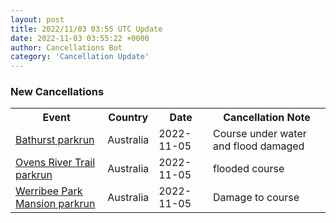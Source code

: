 ```yaml
---
layout: post
title: 2022/11/03 03:55 UTC Update
date: 2022-11-03 03:55:22 +0000
author: Cancellations Bot
category: 'Cancellation Update'
---
```


<h3>New Cancellations</h3>
<div class='hscrollable'>
<table style='width: 100%'>
    <tr>
        <th>Event</th>
        <th>Country</th>
        <th>Date</th>
        <th>Cancellation Note</th>
    </tr>
    <tr>
        <td><a href="https://www.parkrun.com.au/bathurst">Bathurst parkrun</a></td>
        <td>Australia</td>
        <td>2022-11-05</td>
        <td>Course under water and flood damaged</td>
    </tr>
    <tr>
        <td><a href="https://www.parkrun.com.au/ovensrivertrail">Ovens River Trail parkrun</a></td>
        <td>Australia</td>
        <td>2022-11-05</td>
        <td>flooded course</td>
    </tr>
    <tr>
        <td><a href="https://www.parkrun.com.au/werribeeparkmansion">Werribee Park Mansion parkrun</a></td>
        <td>Australia</td>
        <td>2022-11-05</td>
        <td>Damage to course</td>
    </tr>
</table>
</div>

